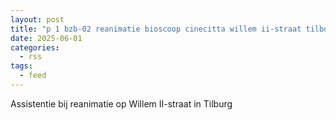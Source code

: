 ```yaml
---
layout: post
title: "p 1 bzb-02 reanimatie bioscoop cinecitta willem ii-straat tilburg 209433"
date: 2025-06-01
categories: 
  - rss
tags: 
  - feed
---
```


Assistentie bij reanimatie op Willem II-straat in Tilburg
